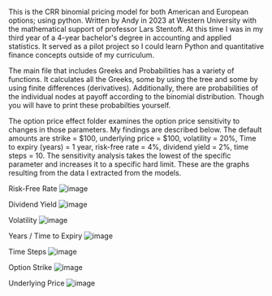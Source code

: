 This is the CRR binomial pricing model for both American and European options; using python. Written by Andy in 2023 at Western University with the mathematical support of professor Lars Stentoft. At this time I was in my third year of a 4-year bachelor's degree in accounting and applied statistics.
It served as a pilot project so I could learn Python and quantitative finance concepts outside of my curriculum.

The main file that includes Greeks and Probabilities has a variety of functions. It calculates all the Greeks, some by using the tree and some by using finite differences (derivatives). Additionally, there are probabilities of the individual nodes at payoff according to the binomial distribution. Though you will have to print these probabilties yourself.

The option price effect folder examines the option price sensitivity to changes in those parameters. My findings are described below. The default amounts are strike = $100, underlying price = $100, volatility = 20%, Time to expiry (years) = 1 year, risk-free rate = 4%, dividend yield = 2%, time steps = 10. The sensitivity analysis takes the lowest of the specific parameter and increases it to a specific hard limit. These are the graphs resulting from the data I extracted from the models.

Risk-Free Rate
![image](https://user-images.githubusercontent.com/125106540/231027367-b9a89bf8-55dc-4d22-a1de-1496d1eb0d05.png)

Dividend Yield 
![image](https://user-images.githubusercontent.com/125106540/231027439-228ba0e5-e221-4d81-b568-c3dcccfc08a8.png)

Volatility
![image](https://user-images.githubusercontent.com/125106540/231027488-6fbbca4e-db94-4918-9d8c-5d1ec22c9065.png)

Years / Time to Expiry
![image](https://user-images.githubusercontent.com/125106540/231862868-386d159a-0c93-4a56-a4e7-2bbc65801901.png)

Time Steps
![image](https://user-images.githubusercontent.com/125106540/231027709-ad47dc13-c76a-47ac-a21e-4314a543d9d9.png)

Option Strike
![image](https://user-images.githubusercontent.com/125106540/231027810-2174adb4-5a87-4ebe-a1ff-3d4c3bafa779.png)

Underlying Price
![image](https://user-images.githubusercontent.com/125106540/231027918-e047999e-6dd7-4c78-8b0e-1004474611b0.png)
